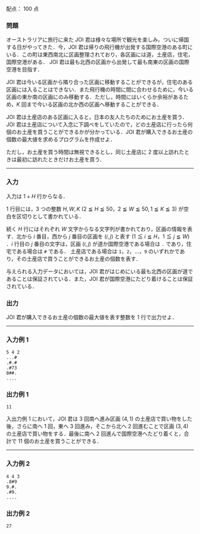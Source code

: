 配点： $100$ 点

### 問題
オーストラリアに旅行に来た JOI 君は様々な場所で観光を楽しみ，ついに帰国する日がやってきた．今，JOI 君は帰りの飛行機が出発する国際空港のある町にいる．この町は東西南北に区画整理されており，各区画には道，土産店，住宅，国際空港がある． JOI 君は最も北西の区画から出発して最も南東の区画の国際空港を目指す．

JOI 君は今いる区画から隣り合った区画に移動することができるが，住宅のある区画には入ることはできない．また飛行機の時間に間に合わせるために，今いる区画の東か南の区画にのみ移動する．ただし，時間にはいくらか余裕があるため，$K$ 回まで今いる区画の北か西の区画へ移動することができる．

JOI 君は土産店のある区画に入ると，日本の友人たちのためにお土産を買う．JOI 君は土産店について入念に下調べをしていたので，どの土産店に行ったら何個のお土産を買うことができるかが分かっている．JOI 君が購入できるお土産の個数の最大値を求めるプログラムを作成せよ．

ただし，お土産を買う時間は無視できるとし，同じ土産店に $2$ 度以上訪れたときは最初に訪れたときだけお土産を買う．

---

### 入力
入力は $1 + H$ 行からなる．

$1$ 行目には，$3$ つの整数 $H, W, K$ ($2 \leqq H \leqq 50$，$2 \leqq W \leqq 50, 1 \leqq K \leqq 3$) が空白を区切りとして書かれている．

続く $H$ 行にはそれぞれ $W$ 文字からなる文字列が書かれており，区画の情報を表す．北から $i$ 番目，西から $j$ 番目の区画を $(i, j)$ と表す ($1 \leqq i \leqq H$，$1 \leqq j \leqq W$) ．$i$ 行目の $j$ 番目の文字は，区画 ($i, j$) が道か国際空港である場合は `.` であり，住宅である場合は `#` である． 土産店である場合は `1`，`2`，$\ldots$，`9` のいずれかであり，その土産店で買うことができるお土産の個数を表す．

与えられる入力データにおいては，JOI 君がはじめにいる最も北西の区画が道であることは保証されている．また，JOI 君が国際空港にたどり着けることは保証されている．

### 出力
JOI 君が購入できるお土産の個数の最大値を表す整数を $1$ 行で出力せよ．

---

### 入力例 1
~~~
5 4 2
...#
.#.#
.#73
8##.
....
~~~

### 出力例 1
~~~
11
~~~

入出力例 $1$ において，JOI 君は $3$ 回南へ進み区画 $(4, 1)$ の土産店で買い物をした後，さらに南へ $1$ 回，東へ $3$ 回進み，そこから北へ $2$ 回進むことで区画 $(3, 4)$ の土産店で買い物をする．最後に南へ $2$ 回進んで国際空港へたどり着くと，合計で $11$ 個のお土産を買うことができる．

---

### 入力例 2
~~~
4 4 3
.8#9
9.#.
.#9.
....
~~~

### 出力例 2
~~~
27
~~~
